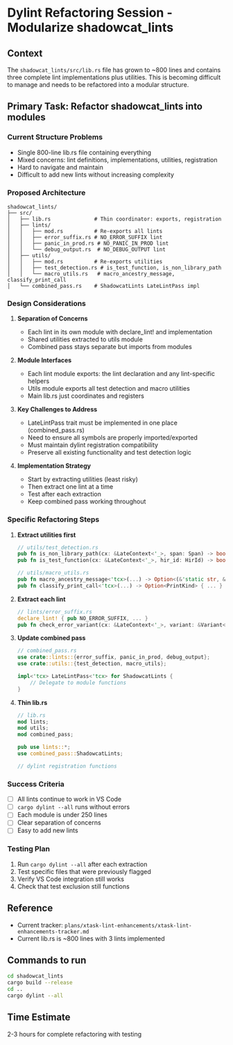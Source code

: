 # Dylint Refactoring Session - Modularize shadowcat_lints

## Context
The `shadowcat_lints/src/lib.rs` file has grown to ~800 lines and contains three complete lint implementations plus utilities. This is becoming difficult to manage and needs to be refactored into a modular structure.

## Primary Task: Refactor shadowcat_lints into modules

### Current Structure Problems
- Single 800-line lib.rs file containing everything
- Mixed concerns: lint definitions, implementations, utilities, registration
- Hard to navigate and maintain
- Difficult to add new lints without increasing complexity

### Proposed Architecture

```
shadowcat_lints/
├── src/
│   ├── lib.rs              # Thin coordinator: exports, registration
│   ├── lints/
│   │   ├── mod.rs          # Re-exports all lints
│   │   ├── error_suffix.rs # NO_ERROR_SUFFIX lint
│   │   ├── panic_in_prod.rs # NO_PANIC_IN_PROD lint
│   │   └── debug_output.rs  # NO_DEBUG_OUTPUT lint
│   ├── utils/
│   │   ├── mod.rs          # Re-exports utilities
│   │   ├── test_detection.rs # is_test_function, is_non_library_path
│   │   └── macro_utils.rs   # macro_ancestry_message, classify_print_call
│   └── combined_pass.rs    # ShadowcatLints LateLintPass impl
```

### Design Considerations

1. **Separation of Concerns**
   - Each lint in its own module with declare_lint! and implementation
   - Shared utilities extracted to utils module
   - Combined pass stays separate but imports from modules

2. **Module Interfaces**
   - Each lint module exports: the lint declaration and any lint-specific helpers
   - Utils module exports all test detection and macro utilities
   - Main lib.rs just coordinates and registers

3. **Key Challenges to Address**
   - LateLintPass trait must be implemented in one place (combined_pass.rs)
   - Need to ensure all symbols are properly imported/exported
   - Must maintain dylint registration compatibility
   - Preserve all existing functionality and test detection logic

4. **Implementation Strategy**
   - Start by extracting utilities (least risky)
   - Then extract one lint at a time
   - Test after each extraction
   - Keep combined pass working throughout

### Specific Refactoring Steps

1. **Extract utilities first**
   ```rust
   // utils/test_detection.rs
   pub fn is_non_library_path(cx: &LateContext<'_>, span: Span) -> bool { ... }
   pub fn is_test_function(cx: &LateContext<'_>, hir_id: HirId) -> bool { ... }
   
   // utils/macro_utils.rs  
   pub fn macro_ancestry_message<'tcx>(...) -> Option<(&'static str, &'static str, bool)> { ... }
   pub fn classify_print_call<'tcx>(...) -> Option<PrintKind> { ... }
   ```

2. **Extract each lint**
   ```rust
   // lints/error_suffix.rs
   declare_lint! { pub NO_ERROR_SUFFIX, ... }
   pub fn check_error_variant(cx: &LateContext<'_>, variant: &Variant<'_>) { ... }
   ```

3. **Update combined pass**
   ```rust
   // combined_pass.rs
   use crate::lints::{error_suffix, panic_in_prod, debug_output};
   use crate::utils::{test_detection, macro_utils};
   
   impl<'tcx> LateLintPass<'tcx> for ShadowcatLints {
       // Delegate to module functions
   }
   ```

4. **Thin lib.rs**
   ```rust
   // lib.rs
   mod lints;
   mod utils;  
   mod combined_pass;
   
   pub use lints::*;
   use combined_pass::ShadowcatLints;
   
   // dylint registration functions
   ```

### Success Criteria
- [ ] All lints continue to work in VS Code
- [ ] `cargo dylint --all` runs without errors
- [ ] Each module is under 250 lines
- [ ] Clear separation of concerns
- [ ] Easy to add new lints

### Testing Plan
1. Run `cargo dylint --all` after each extraction
2. Test specific files that were previously flagged
3. Verify VS Code integration still works
4. Check that test exclusion still functions

## Reference
- Current tracker: `plans/xtask-lint-enhancements/xtask-lint-enhancements-tracker.md`
- Current lib.rs is ~800 lines with 3 lints implemented

## Commands to run
```bash
cd shadowcat_lints
cargo build --release
cd ..
cargo dylint --all
```

## Time Estimate
2-3 hours for complete refactoring with testing